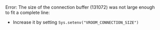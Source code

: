 Error: The size of the connection buffer (131072) was not large enough                                    
to fit a complete line:
  * Increase it by setting `Sys.setenv("VROOM_CONNECTION_SIZE")`



